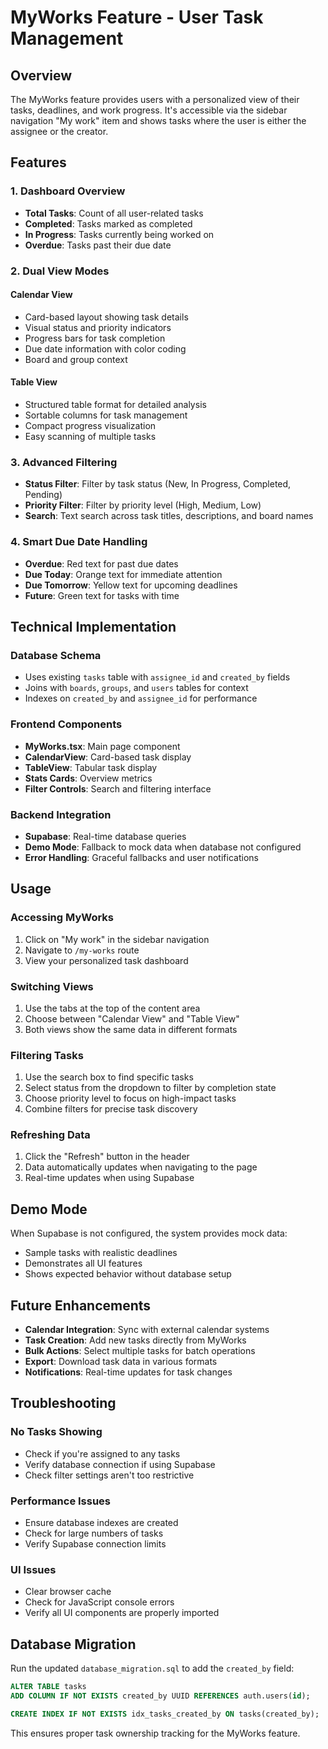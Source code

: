 # MyWorks Feature - User Task Management

## Overview
The MyWorks feature provides users with a personalized view of their tasks, deadlines, and work progress. It's accessible via the sidebar navigation "My work" item and shows tasks where the user is either the assignee or the creator.

## Features

### 1. Dashboard Overview
- **Total Tasks**: Count of all user-related tasks
- **Completed**: Tasks marked as completed
- **In Progress**: Tasks currently being worked on
- **Overdue**: Tasks past their due date

### 2. Dual View Modes

#### Calendar View
- Card-based layout showing task details
- Visual status and priority indicators
- Progress bars for task completion
- Due date information with color coding
- Board and group context

#### Table View
- Structured table format for detailed analysis
- Sortable columns for task management
- Compact progress visualization
- Easy scanning of multiple tasks

### 3. Advanced Filtering
- **Status Filter**: Filter by task status (New, In Progress, Completed, Pending)
- **Priority Filter**: Filter by priority level (High, Medium, Low)
- **Search**: Text search across task titles, descriptions, and board names

### 4. Smart Due Date Handling
- **Overdue**: Red text for past due dates
- **Due Today**: Orange text for immediate attention
- **Due Tomorrow**: Yellow text for upcoming deadlines
- **Future**: Green text for tasks with time

## Technical Implementation

### Database Schema
- Uses existing `tasks` table with `assignee_id` and `created_by` fields
- Joins with `boards`, `groups`, and `users` tables for context
- Indexes on `created_by` and `assignee_id` for performance

### Frontend Components
- **MyWorks.tsx**: Main page component
- **CalendarView**: Card-based task display
- **TableView**: Tabular task display
- **Stats Cards**: Overview metrics
- **Filter Controls**: Search and filtering interface

### Backend Integration
- **Supabase**: Real-time database queries
- **Demo Mode**: Fallback to mock data when database not configured
- **Error Handling**: Graceful fallbacks and user notifications

## Usage

### Accessing MyWorks
1. Click on "My work" in the sidebar navigation
2. Navigate to `/my-works` route
3. View your personalized task dashboard

### Switching Views
1. Use the tabs at the top of the content area
2. Choose between "Calendar View" and "Table View"
3. Both views show the same data in different formats

### Filtering Tasks
1. Use the search box to find specific tasks
2. Select status from the dropdown to filter by completion state
3. Choose priority level to focus on high-impact tasks
4. Combine filters for precise task discovery

### Refreshing Data
1. Click the "Refresh" button in the header
2. Data automatically updates when navigating to the page
3. Real-time updates when using Supabase

## Demo Mode
When Supabase is not configured, the system provides mock data:
- Sample tasks with realistic deadlines
- Demonstrates all UI features
- Shows expected behavior without database setup

## Future Enhancements
- **Calendar Integration**: Sync with external calendar systems
- **Task Creation**: Add new tasks directly from MyWorks
- **Bulk Actions**: Select multiple tasks for batch operations
- **Export**: Download task data in various formats
- **Notifications**: Real-time updates for task changes

## Troubleshooting

### No Tasks Showing
- Check if you're assigned to any tasks
- Verify database connection if using Supabase
- Check filter settings aren't too restrictive

### Performance Issues
- Ensure database indexes are created
- Check for large numbers of tasks
- Verify Supabase connection limits

### UI Issues
- Clear browser cache
- Check for JavaScript console errors
- Verify all UI components are properly imported

## Database Migration
Run the updated `database_migration.sql` to add the `created_by` field:
```sql
ALTER TABLE tasks 
ADD COLUMN IF NOT EXISTS created_by UUID REFERENCES auth.users(id);

CREATE INDEX IF NOT EXISTS idx_tasks_created_by ON tasks(created_by);
```

This ensures proper task ownership tracking for the MyWorks feature.
